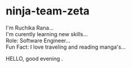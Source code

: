 # ninja-team-zeta <br>
I'm Ruchika Rana...<br>
I'm curently learning new skills...<br>
Role: Software Engineer...<br>
Fun Fact: I love traveling and reading manga's...<br>

HELLO, good evening .
